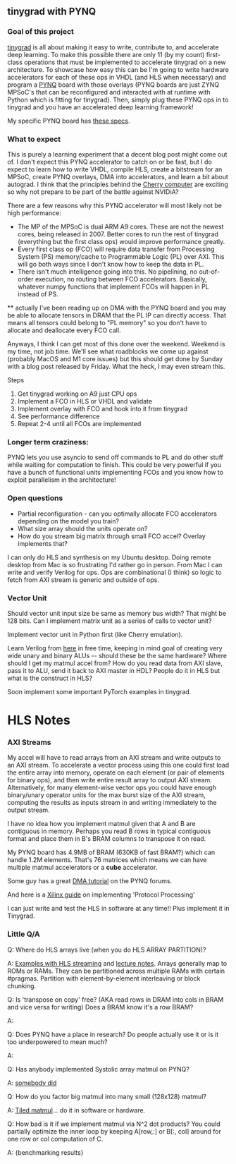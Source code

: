 ## tinygrad with PYNQ
### Goal of this project
[tinygrad](https://github.com/geohot/tinygrad) is all about making it easy to write, contribute to, and accelerate deep learning. To make this possible there are only 11 (by my count) first-class operations that must be implemented to accelerate tinygrad on a new architecture. To showcase how easy this can be I'm going to write hardware accelerators for each of these ops in VHDL (and HLS when necessary) and program a [PYNQ](http://www.pynq.io/) board with those overlays (PYNQ boards are just ZYNQ MPSoC's that can be reconfigured and interacted with at runtime with Python which is fitting for tinygrad). Then, simply plug these PYNQ ops in to tinygrad and you have an accelerated deep learning framework!

My specific PYNQ board has [these specs](https://www.tul.com.tw/productspynq-z2.html).


### What to expect
This is purely a learning experiment that a decent blog post might come out of. I don't expect this PYNQ accelerator to catch on or be fast, but I do expect to learn how to write VHDL, compile HLS, create a bitstream for an MPSoC, create PYNQ overlays, DMA into accelerators, and learn a bit about autograd. I think that the principles behind the [Cherry computer](https://geohot.github.io/blog/jekyll/update/2021/06/13/a-breakdown-of-ai-chip-companies.html) are exciting so why not prepare to be part of the battle against NVIDiA?

There are a few reasons why this PYNQ accelerator will most likely not be high performance:
- The MP of the MPSoC is dual ARM A9 cores. These are not the newest cores, being released in 2007. Better cores to run the rest of tinygrad (everything but the first class ops) would improve performance greatly. 
- Every first class op (FCO) will require data transfer from Processing System (PS) memory/cache to Programmable Logic (PL) over AXI. This will go both ways since I don't know how to keep the data in PL.
- There isn't much intelligence going into this. No pipelining, no out-of-order execution, no routing between FCO accelerators. Basically, whatever numpy functions that implement FCOs will happen in PL instead of PS.

** actually I've been reading up on DMA with the PYNQ board and you may be able to allocate tensors in DRAM that the PL IP can directly access. That means all tensors could belong to "PL memory" so you don't have to allocate and deallocate every FCO call.

Anyways, I think I can get most of this done over the weekend. Weekend is my time, not job time. We'll see what roadblocks we come up against (probably MacOS and M1 core issues) but this should get done by Sunday with a blog post released by Friday. What the heck, I may even stream this.


Steps
1. Get tinygrad working on A9 just CPU ops
2. Implement a FCO in HLS or VHDL and validate
3. Implement overlay with FCO and hook into it from tinygrad
4. See performance difference
5. Repeat 2-4 until all FCOs are implemented

### Longer term craziness:
PYNQ lets you use asyncio to send off commands to PL and do other stuff while waiting for computation to finish. This could be very powerful if you have a bunch of functional units implementing FCOs and you know how to exploit parallelism in the architecture!

### Open questions
* Partial reconfiguration - can you optimally allocate FCO accelerators depending on the model you train?
* What size array should the units operate on? 
* How do you stream big matrix through small FCO accel? Overlay implements that?

I can only do HLS and synthesis on my Ubuntu desktop. Doing remote desktop from Mac is so frustrating I'd rather go in person. From Mac I can write and verify Verilog for ops. Ops are combinational (I think) so logic to fetch from AXI stream is generic and outside of ops.

### Vector Unit
Should vector unit input size be same as memory bus width? That might be 128 bits.
Can I implement matrix unit as a series of calls to vector unit?

Implement vector unit in Python first (like Cherry emulation).

Learn Verilog from [here](https://verilogguide.readthedocs.io/en/latest/verilog/overview.html) in free time, keeping in mind goal of creating very wide unary and binary ALUs -- should these be the same hardware? Where should I get my matmul accel from? How do you read data from AXI slave, pass it to ALU, send it back to AXI master in HDL? People do it in HLS but what is the construct in HLS?

Soon implement some important PyTorch examples in tinygrad.



# HLS Notes
### AXI Streams
My accel will have to read arrays from an AXI stream and write outputs to an AXI stream. To accelerate a vector process using this one could first load the entire array into memory, operate on each element (or pair of elements for binary ops), and then write entire result array to output AXI stream. Alternatively, for many element-wise vector ops you could have enough binary/unary operator units for the max burst size of the AXI stream, computing the results as inputs stream in and writing immediately to the output stream.

I have no idea how you implement matmul given that A and B are contiguous in memory. Perhaps you read B rows in typical contiguous format and place them in B's BRAM columns to transpose it on read.

My PYNQ board has 4.9MB of BRAM (630KB of fast BRAM?) which can handle 1.2M elements. That's 76 matrices which means we can have multiple matmul accelerators or a <b>cube</b> accelerator.

Some guy has a great [DMA tutorial](https://discuss.pynq.io/t/tutorial-pynq-dma-part-1-hardware-design/3133) on the PYNQ forums.

And here is a [Xilinx guide](https://www.xilinx.com/support/documentation/application_notes/xapp1209-designing-protocol-processing-systems-hls.pdf) on implementing 'Protocol Processing'


I can just write and test the HLS in software at any time!! Plus implement it in Tinygrad.


### Little Q/A
Q: Where do HLS arrays live (when you do HLS ARRAY PARTITION)?

A: [Examples with HLS streaming](https://github.com/Xilinx/Vitis-HLS-Introductory-Examples/tree/master/Interface/Streaming) and [lecture notes](https://www.csl.cornell.edu/courses/ece5775/pdf/lecture02.pdf). Arrays generally map to ROMs or RAMs. They can be partitioned across multiple RAMs with certain #pragmas. Partition with element-by-element interleaving or block chunking. 

Q: Is 'transpose on copy' free? (AKA read rows in DRAM into cols in BRAM and vice versa for writing) Does a BRAM know it's a row BRAM?

A:

Q: Does PYNQ have a place in research? Do people actually use it or is it too underpowered to mean much? 

A: 

Q: Has anybody implemented Systolic array matmul on PYNQ?

A: [somebody did](https://github.com/neasotho/SystolicArray_FPGA)

Q: How do you factor big matmul into many small (128x128) matmul?

A: [Tiled matmul](https://penny-xu.github.io/blog/tiled-matrix-multiplication)... do it in software or hardware.

Q: How bad is it if we implement matmul via N^2 dot products? You could partially optimize the inner loop by keeping A[row,:] or B[:, col] around for one row or col computation of C.

A: {benchmarking results}